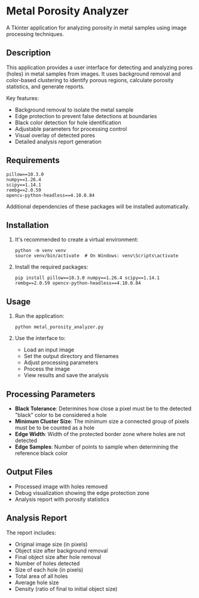 # Metal Porosity Analyzer

A Tkinter application for analyzing porosity in metal samples using image processing techniques.

## Description

This application provides a user interface for detecting and analyzing pores (holes) in metal samples from images. It uses background removal and color-based clustering to identify porous regions, calculate porosity statistics, and generate reports.

Key features:
- Background removal to isolate the metal sample
- Edge protection to prevent false detections at boundaries
- Black color detection for hole identification
- Adjustable parameters for processing control
- Visual overlay of detected pores
- Detailed analysis report generation

## Requirements

```
pillow==10.3.0
numpy==1.26.4
scipy==1.14.1
rembg==2.0.59
opencv-python-headless==4.10.0.84
```

Additional dependencies of these packages will be installed automatically.

## Installation

1. It's recommended to create a virtual environment:
   ```
   python -m venv venv
   source venv/bin/activate  # On Windows: venv\Scripts\activate
   ```

2. Install the required packages:
   ```
   pip install pillow==10.3.0 numpy==1.26.4 scipy==1.14.1 rembg==2.0.59 opencv-python-headless==4.10.0.84
   ```

## Usage

1. Run the application:
   ```
   python metal_porosity_analyzer.py
   ```

2. Use the interface to:
   - Load an input image
   - Set the output directory and filenames
   - Adjust processing parameters
   - Process the image
   - View results and save the analysis

## Processing Parameters

- **Black Tolerance**: Determines how close a pixel must be to the detected "black" color to be considered a hole
- **Minimum Cluster Size**: The minimum size a connected group of pixels must be to be counted as a hole
- **Edge Width**: Width of the protected border zone where holes are not detected
- **Edge Samples**: Number of points to sample when determining the reference black color

## Output Files

- Processed image with holes removed
- Debug visualization showing the edge protection zone
- Analysis report with porosity statistics

## Analysis Report

The report includes:
- Original image size (in pixels)
- Object size after background removal
- Final object size after hole removal
- Number of holes detected
- Size of each hole (in pixels)
- Total area of all holes
- Average hole size
- Density (ratio of final to initial object size)